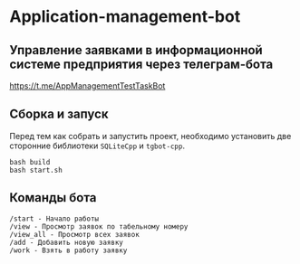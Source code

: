 # Application-management-bot
## Управление заявками в информационной системе предприятия через телеграм-бота
https://t.me/AppManagementTestTaskBot
## Сборка и запуск
Перед тем как собрать и запустить проект, необходимо установить две сторонние библиотеки `SQLiteCpp` и `tgbot-cpp`.
```
bash build
bash start.sh
```
## Команды бота
```
/start - Начало работы
/view - Просмотр заявок по табельному номеру
/view_all - Просмотр всех заявок
/add - Добавить новую заявку
/work - Взять в работу заявку
```